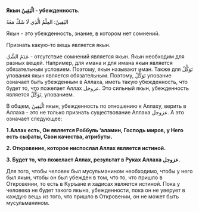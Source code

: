 **Якын الْیَقِینُ - убежденность.**

اليَقِينُ: العِلْمُ الَّذِي لَا شَكَّ مَعَهُ

Якын - это убежденность, знание, в котором нет сомнений. 

Признать какую-то вещь является якын. 

عَدَمُ الشَّكِ - отсутствие сомнений является якын. Якын необходим для разных
вещей. Например, для имана и для имана якын является обязательным
условием. Поэтому, якын называют иман. Также для تَوَكُّلٌ упования якын
является обязательным. Поэтому, تَوَكُّلٌ упование означает быть убежденным в
Аллаха, иметь такую убежденность, что будет то, что пожелает Аллах
عزوجل. Это сильный якын, убежденность является تَوَكُّلٌ, упованием. 

В общем, الْیَقِینُ якын, убежденность по отношению к Аллаху, верить в
Аллаха - это не только признать существование Аллаха عزوجل. А это
означает следующее:

**1.Аллах есть, Он является Роббуль ‘аламин, Господь миров, у Него есть
сыфаты, Свои качества, атрибуты.**

**2. Откровение, которое ниспослал Аллах является истиной.** 

**3. Будет то, что пожелает Аллах, результат в Руках Аллаха عزوجل.** 

Для того, чтобы человек был мусульманином необходимо, чтобы у него был
якын, чтобы он был убежден в том, что то, что пришло в Откровении, то
есть в Куръане и хадисах является истиной. Пока у человека не будет
такого якына, убежденности, пока он не уверует в каждую вещь из того,
что пришло в Откровении, он не может быть мусульманином. 
